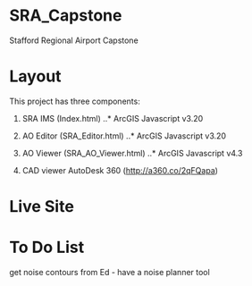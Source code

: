 # SRA_Capstone
Stafford Regional Airport Capstone

# Layout
This project has three components:
1. SRA IMS (Index.html)
	..* ArcGIS Javascript v3.20

2. AO Editor (SRA_Editor.html)
	..* ArcGIS Javascript v3.20

3. AO Viewer (SRA_AO_Viewer.html)
	..* ArcGIS Javascript v4.3

4. CAD viewer 
	AutoDesk 360 (http://a360.co/2qFQapa)

# Live Site
[Click to view]: https://chrispy90.github.io/SRA_Capstone/

# To Do List
get noise contours from Ed - have a noise planner tool

